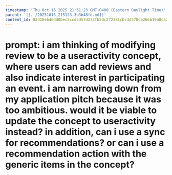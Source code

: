 ```yaml
---
timestamp: 'Thu Oct 16 2025 21:51:23 GMT-0400 (Eastern Daylight Time)'
parent: '[[../20251016_215123.3b3b48fd.md]]'
content_id: 83d18eb46dd0bec3ccd5d57d233fb5dc272381cbc3d378cb266b19a8ca28fc24
---
```


# prompt: i am thinking of modifying review to be a useractivity concept, where users can add reviews and also indicate interest in participating an event. i am narrowing down from my application pitch because it was too ambitious. would it be viable to update the concept to useractivity instead? in addition, can i use a sync for recommendations? or can i use a recommendation action with the generic items in the concept?
